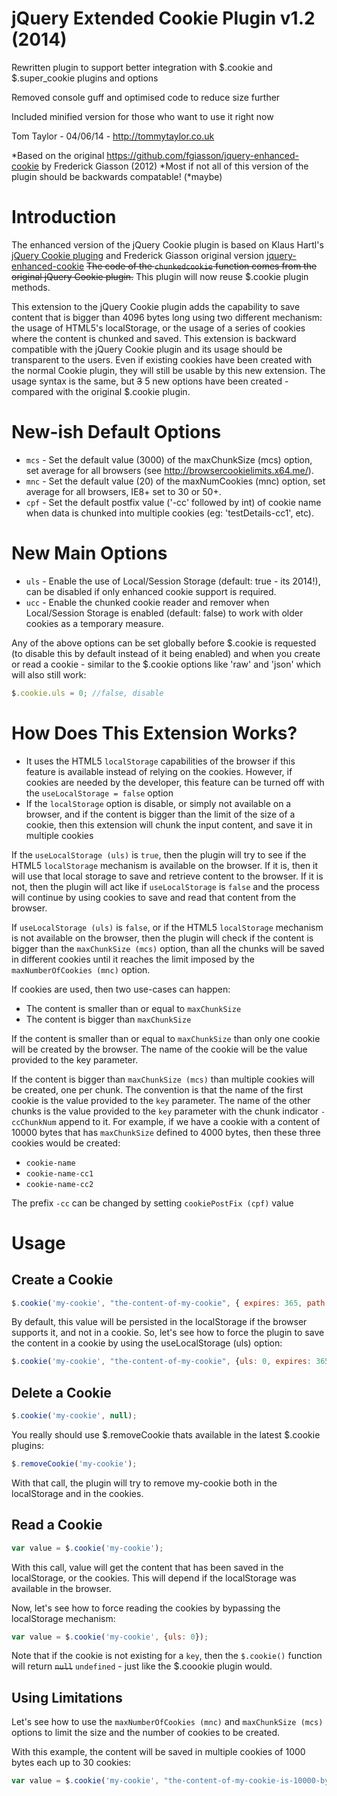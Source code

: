  jQuery Extended Cookie Plugin v1.2 (2014)
============

Rewritten plugin to support better integration with $.cookie and $.super_cookie plugins and options
 
Removed console guff and optimised code to reduce size further

Included minified version for those who want to use it right now

 
Tom Taylor - 04/06/14 - http://tommytaylor.co.uk


*Based on the original https://github.com/fgiasson/jquery-enhanced-cookie by Frederick Giasson (2012)
*Most if not all of this version of the plugin should be backwards compatable! (*maybe)


Introduction
============

The enhanced version of the jQuery Cookie plugin is based on Klaus Hartl's [jQuery Cookie pluging](https://github.com/carhartl/jquery-cookie) and Frederick Giasson original version [jquery-enhanced-cookie](https://github.com/fgiasson/jquery-enhanced-cookie/) ~~The code of the <code>chunkedcookie</code> function comes from the original jQuery Cookie plugin.~~ This plugin will now reuse $.cookie plugin methods.

This extension to the jQuery Cookie plugin adds the capability to save content that is bigger than 4096 bytes long using two different mechanism: the usage of HTML5's localStorage, or the usage of a series of cookies where the content is chunked and saved. This extension is backward compatible with the jQuery Cookie plugin and its usage should be transparent to the users. Even if existing cookies have been created with the normal Cookie plugin, they will still be usable by this new extension. The usage syntax is the same, but ~~3~~ 5 new options have been created - compared with the original $.cookie plugin.


New-ish Default Options
===========

* <code>mcs</code> - Set the default value (3000) of the maxChunkSize (mcs) option, set average for all browsers (see http://browsercookielimits.x64.me/).
* <code>mnc</code> - Set the default value (20) of the maxNumCookies (mnc) option, set average for all browsers, IE8+ set to 30 or 50+.
* <code>cpf</code> - Set the default postfix value ('-cc' followed by int) of cookie name when data is chunked into multiple cookies (eg: 'testDetails-cc1', etc).

New Main Options
===========

* <code>uls</code> - Enable the use of Local/Session Storage (default: true - its 2014!), can be disabled if only enhanced cookie support is required.
* <code>ucc</code> - Enable the chunked cookie reader and remover when Local/Session Storage is enabled (default: false) to work with older cookies as a temporary measure.

Any of the above options can be set globally before $.cookie is requested (to disable this by default instead of it being enabled) and when you create or read a cookie - similar to the $.cookie options like 'raw' and 'json' which will also still work:

```javascript
$.cookie.uls = 0; //false, disable
```



How Does This Extension Works?
==============================

* It uses the HTML5 <code>localStorage</code> capabilities of the browser if this feature is available instead of relying on the cookies. However, if cookies are needed by the developer, this feature can be turned off with the <code>useLocalStorage = false</code> option
* If the <code>localStorage</code> option is disable, or simply not available on a browser, and if the content is bigger than the limit of the size of a cookie, then this extension will chunk the input content, and save it in multiple cookies

If the <code>useLocalStorage (uls)</code> is <code>true</code>, then the plugin will try to see if the HTML5 <code>localStorage</code> mechanism is available on the browser. If it is, then it will use that local storage to save and retrieve content to the browser. If it is not, then the plugin will act like if <code>useLocalStorage</code> is <code>false</code> and the process will continue by using cookies to save and read that content from the browser.

If <code>useLocalStorage (uls)</code> is <code>false</code>, or if the HTML5 <code>localStorage</code> mechanism is not available on the browser, then the plugin will check if the content is bigger than the <code>maxChunkSize (mcs)</code> option, than all the chunks will be saved in different cookies until it reaches the limit imposed by the <code>maxNumberOfCookies (mnc)</code> option.

If cookies are used, then two use-cases can happen:

* The content is smaller than or equal to <code>maxChunkSize</code>
* The content is bigger than <code>maxChunkSize</code>

If the content is smaller than or equal to <code>maxChunkSize</code> than only one cookie will be created by the browser. The name of the cookie will be the value provided to the key parameter.

If the content is bigger than <code>maxChunkSize (mcs)</code> than multiple cookies will be created, one per chunk. The convention is that the name of the first cookie is the value provided to the <code>key</code> parameter. The name of the other chunks is the value provided to the <code>key</code> parameter with the chunk indicator <code>-ccChunkNum</code> append to it. For example, if we have a cookie with a content of 10000 bytes that has <code>maxChunkSize</code> defined to 4000 bytes, then these three cookies would be created:

* <code>cookie-name</code>
* <code>cookie-name-cc1</code>
* <code>cookie-name-cc2</code>


The prefix <code>-cc</code> can be changed by setting <code>cookiePostFix (cpf)</code> value


Usage
=====

Create a Cookie
---------------



```javascript
$.cookie('my-cookie', "the-content-of-my-cookie", { expires: 365, path: "/" });
```

By default, this value will be persisted in the localStorage if the browser supports it, and not in a cookie. So, let's see how to force the plugin to save the content in a cookie by using the useLocalStorage (uls) option:

```javascript
$.cookie('my-cookie', "the-content-of-my-cookie", {uls: 0, expires: 365, path: "/" });
```

Delete a Cookie
---------------

```javascript
$.cookie('my-cookie', null);
```

You really should use $.removeCookie thats available in the latest $.cookie plugins:

```javascript
$.removeCookie('my-cookie');
```

With that call, the plugin will try to remove my-cookie both in the localStorage and in the cookies.

Read a Cookie
-------------

```javascript
var value = $.cookie('my-cookie');
```

With this call, value will get the content that has been saved in the localStorage, or the cookies. This will depend if the localStorage was available in the browser.

Now, let's see how to force reading the cookies by bypassing the localStorage mechanism:

```javascript
var value = $.cookie('my-cookie', {uls: 0});
```

Note that if the cookie is not existing for a <code>key</code>, then the <code>$.cookie()</code> function will return ~~<code>null</code>~~ <code>undefined</code> - just like the $.coookie plugin would.

Using Limitations
-----------------

Let's see how to use the <code>maxNumberOfCookies (mnc)</code> and <code>maxChunkSize (mcs)</code> options to limit the size and the number of cookies to be created.

With this example, the content will be saved in multiple cookies of 1000 bytes each up to 30 cookies:

```javascript
var value = $.cookie('my-cookie', "the-content-of-my-cookie-is-10000-bytes-long...", {uls: 0, mcs : 1000, mnc : 30, expires: 365, path: "/" });
```
